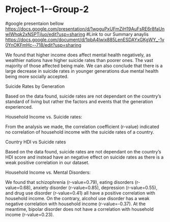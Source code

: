 # Project-1--Group-2
#google presentaion bellow
https://docs.google.com/presentation/d/1wpguPxUFmZiH19AuFsRE6r8faUnwIWhqk2xNSPTjIuo/edit?usp=sharing
#Link to our Summary anaylis
https://docs.google.com/document/d/1pbA4lwix885LenESDAYxGKgWY_-1y0YnOKFmHc--718/edit?usp=sharing

We found that higher income does affect mental health negatively, as wealthier nations have higher suicide rates than poorer ones. The vast majority of those affected being male. We can also conclude that there is a large decrease in suicide rates in younger generations due mental health being more socially accepted. 



Suicide Rates by Generation

Based on the data found, suicide rates are not dependant on the country’s standard of living but rather the factors and events that the generation experienced.



Household Income vs. Suicide rates: 

From the analysis we made,  the correlation coefficient (r-value) indicated no correlation of household income with the suicide rates of a country.



Country HDI vs Suicide rates

Based on the data found, suicide rates are not dependant on the country’s HDI score and instead have an negative effect on suicide rates as there is a weak positive correlation in our dataset.



Household Income vs. Mental Disorders:

We found that schizophrenia (r-value=0.79), eating disorders (r-value=0.68), anxiety disorder (r-value=0.85), depression (r-value=0.55), and drug use disorder (r-value=0.41) all have a positive correlation with household income. On the contrary, alcohol use disorder has a weak negative correlation with household income (r-value=-0.37). At the meantime, bipolar disorder does not have a correlation with household income (r-value=0.23).
